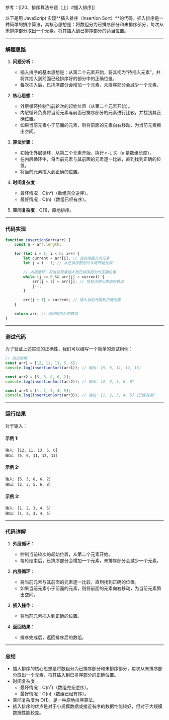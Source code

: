 参考：[[20、排序算法专题（上）#插入排序]]

以下是用 JavaScript 实现**插入排序（Insertion Sort）**的代码。插入排序是一种简单的排序算法，其核心思想是：将数组分为已排序部分和未排序部分，每次从未排序部分取出一个元素，将其插入到已排序部分的适当位置。

---

### **解题思路**

1. **问题分析**：
   - 插入排序的基本思想是：从第二个元素开始，将其视为“待插入元素”，并将其插入到前面已经排序好的部分中的正确位置。
   - 每次插入后，已排序部分会增加一个元素，未排序部分会减少一个元素。

2. **核心思想**：
   - 外层循环控制当前轮次的起始位置（从第二个元素开始）。
   - 内层循环负责将当前元素与前面已排序部分的元素进行比较，并找到其正确位置。
   - 如果当前元素小于前面的元素，则将前面的元素向右移动，为当前元素腾出空间。

3. **算法步骤**：
   - 初始化外层循环，从第二个元素开始，执行 `n-1` 次（`n` 是数组长度）。
   - 在内层循环中，将当前元素与其前面的元素逐一比较，直到找到正确的位置。
   - 将当前元素插入到正确的位置。

4. **时间复杂度**：
   - 最坏情况：O(n²)（数组完全逆序）。
   - 最好情况：O(n)（数组已经有序）。
5. **空间复杂度**：O(1)，原地排序。

---

### **代码实现**

```javascript
function insertionSort(arr) {
    const n = arr.length;

    for (let i = 1; i < n; i++) {
        let current = arr[i]; // 当前待插入的元素
        let j = i - 1; // 从已排序部分的末尾开始比较

        // 内层循环：将当前元素插入到已排序部分的正确位置
        while (j >= 0 && arr[j] > current) {
            arr[j + 1] = arr[j]; // 将较大的元素向右移动
            j--;
        }

        arr[j + 1] = current; // 插入当前元素到正确位置
    }

    return arr; // 返回排序后的数组
}
```

---

### **测试代码**

为了验证上述实现的正确性，我们可以编写一个简单的测试用例：

```javascript
// 测试用例
const arr1 = [12, 11, 13, 5, 6];
console.log(insertionSort(arr1)); // 输出: [5, 6, 11, 12, 13]

const arr2 = [5, 3, 8, 6, 2];
console.log(insertionSort(arr2)); // 输出: [2, 3, 5, 6, 8]

const arr3 = [1, 2, 3, 4, 5];
console.log(insertionSort(arr3)); // 输出: [1, 2, 3, 4, 5]（已经有序）
```

---

### **运行结果**

对于输入：
#### 示例 1:
```plaintext
输入: [12, 11, 13, 5, 6]
输出: [5, 6, 11, 12, 13]
```

#### 示例 2:
```plaintext
输入: [5, 3, 8, 6, 2]
输出: [2, 3, 5, 6, 8]
```

#### 示例 3:
```plaintext
输入: [1, 2, 3, 4, 5]
输出: [1, 2, 3, 4, 5]
```

---

### **代码详解**

1. **外层循环**：
   - 控制当前轮次的起始位置，从第二个元素开始。
   - 每轮结束后，已排序部分会增加一个元素，未排序部分会减少一个元素。

2. **内层循环**：
   - 将当前元素与其前面的元素逐一比较，直到找到正确的位置。
   - 如果当前元素小于前面的元素，则将前面的元素向右移动，为当前元素腾出空间。

3. **插入操作**：
   - 将当前元素插入到正确的位置。

4. **返回结果**：
   - 排序完成后，返回排序后的数组。

---

### **总结**

- 插入排序的核心思想是将数组分为已排序部分和未排序部分，每次从未排序部分取出一个元素，将其插入到已排序部分的正确位置。
- 时间复杂度：
  - 最坏情况：O(n²)（数组完全逆序）。
  - 最好情况：O(n)（数组已经有序）。
- 空间复杂度为 O(1)，是一种原地排序算法。
- 插入排序的优点是对于小规模数据或接近有序的数据性能较好，但对于大规模数据性能较差。